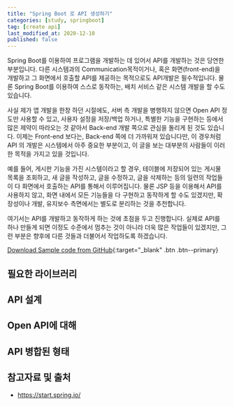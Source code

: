 ```yaml
---
title: "Spring Boot 로 API 생성하기"
categories: [study, springboot]
tag: [create api]
last_modified_at: 2020-12-10
published: false
---
```

Spring Boot를 이용하여 프로그램을 개발하는 데 있어서 API를 개발하는 것은 당연한 부분입니다. 다른 시스템과의 Communication목적이거나, 혹은 화면(front-end)을 개발하고 그 화면에서 호출할 API를 제공하는 목적으로도 API개발은 필수적입니다. 물론 Spring Boot를 이용하여 스스로 동작하는, 배치 서비스 같은 시스템 개발을 할 수도 있습니다.

사실 제가 앱 개발을 한창 하던 시절에도, 서버 측 개발을 병행하지 않으면 Open API 정도만 사용할 수 있고, 사용자 설정을 저장/백업 하거나, 특별한 기능을 구현하는 등에서 많은 제약이 따라오는 것 같아서 Back-end 개발 쪽으로 관심을 돌리게 된 것도 있습니다. 이제는 Front-end 보다는, Back-end 쪽에 더 가까워져 있습니다만, 이 경우처럼 API 의 개발은 시스템에서 아주 중요한 부분이고, 이 글을 보는 대부분의 사람들이 이러한 목적을 가지고 있을 것입니다. 

예를 들어, 게시판 기능을 가진 시스템이라고 할 경우, 테이블에 저장되어 있는 게시물 목록을 조회하고, 새 글을 작성하고, 글을 수정하고, 글을 삭제하는 등의 일련의 작업들이 다 화면에서 호출하는 API를 통해서 이루어집니다. 물론 JSP 등을 이용해서 API를 사용하지 않고, 화면 내에서 모든 기능들을 다 구현하고 동작하게 할 수도 있겠지만, 확장성이나 개발, 유지보수 측면에서는 별도로 분리하는 것을 추천합니다.

여기서는 API를 개발하고 동작하게 하는 것에 초점을 두고 진행합니다. 실제로 API를 하나 만들게 되면 이정도 수준에서 멈추는 것이 아니라 더욱 많은 작업들이 있겠지만, 그런 부분은 향후에 다른 것들과 더불어서 작업하도록 하겠습니다.

[Download Sample code from GitHub](https://github.com/linkeverything/studySpringBoot/tree/0010-create-api){:target="_blank" .btn .btn--primary}

## 필요한 라이브러리 

## API 설계

## Open API에 대해

## API 병합된 형태

## 참고자료 및 출처

- <https://start.spring.io/>

[^1]: Eclipse 와 다르게, IntelliJ IDEA는 압축 파일의 Import를 제공하지 않습니다. (2020.12 기준)
